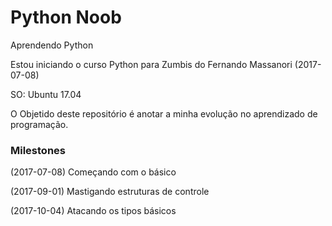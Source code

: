 # Python Noob
Aprendendo Python

Estou iniciando o curso Python para Zumbis do Fernando Massanori (2017-07-08)

SO: Ubuntu 17.04

O Objetido deste repositório é anotar a minha evolução no aprendizado de programação.

### Milestones
(2017-07-08) Começando com o básico

(2017-09-01) Mastigando estruturas de controle 

(2017-10-04) Atacando os tipos básicos 

